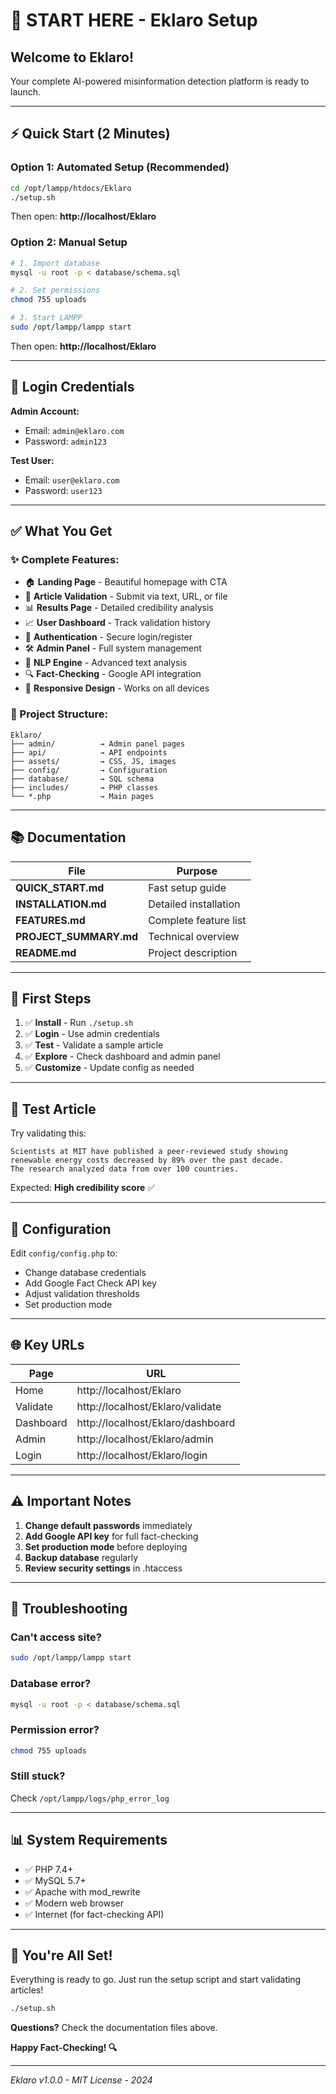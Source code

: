 # 🚀 START HERE - Eklaro Setup

## Welcome to Eklaro!

Your complete AI-powered misinformation detection platform is ready to launch.

---

## ⚡ Quick Start (2 Minutes)

### Option 1: Automated Setup (Recommended)

```bash
cd /opt/lampp/htdocs/Eklaro
./setup.sh
```

Then open: **http://localhost/Eklaro**

### Option 2: Manual Setup

```bash
# 1. Import database
mysql -u root -p < database/schema.sql

# 2. Set permissions
chmod 755 uploads

# 3. Start LAMPP
sudo /opt/lampp/lampp start
```

Then open: **http://localhost/Eklaro**

---

## 🔑 Login Credentials

**Admin Account:**
- Email: `admin@eklaro.com`
- Password: `admin123`

**Test User:**
- Email: `user@eklaro.com`
- Password: `user123`

---

## ✅ What You Get

### ✨ Complete Features:
- 🏠 **Landing Page** - Beautiful homepage with CTA
- 📄 **Article Validation** - Submit via text, URL, or file
- 📊 **Results Page** - Detailed credibility analysis
- 📈 **User Dashboard** - Track validation history
- 🔐 **Authentication** - Secure login/register
- 🛠️ **Admin Panel** - Full system management
- 🧠 **NLP Engine** - Advanced text analysis
- 🔍 **Fact-Checking** - Google API integration
- 📱 **Responsive Design** - Works on all devices

### 📁 Project Structure:
```
Eklaro/
├── admin/          → Admin panel pages
├── api/            → API endpoints
├── assets/         → CSS, JS, images
├── config/         → Configuration
├── database/       → SQL schema
├── includes/       → PHP classes
└── *.php           → Main pages
```

---

## 📚 Documentation

| File | Purpose |
|------|---------|
| **QUICK_START.md** | Fast setup guide |
| **INSTALLATION.md** | Detailed installation |
| **FEATURES.md** | Complete feature list |
| **PROJECT_SUMMARY.md** | Technical overview |
| **README.md** | Project description |

---

## 🎯 First Steps

1. ✅ **Install** - Run `./setup.sh`
2. ✅ **Login** - Use admin credentials
3. ✅ **Test** - Validate a sample article
4. ✅ **Explore** - Check dashboard and admin panel
5. ✅ **Customize** - Update config as needed

---

## 🧪 Test Article

Try validating this:

```
Scientists at MIT have published a peer-reviewed study showing 
renewable energy costs decreased by 89% over the past decade. 
The research analyzed data from over 100 countries.
```

Expected: **High credibility score** ✅

---

## 🔧 Configuration

Edit `config/config.php` to:
- Change database credentials
- Add Google Fact Check API key
- Adjust validation thresholds
- Set production mode

---

## 🌐 Key URLs

| Page | URL |
|------|-----|
| Home | http://localhost/Eklaro |
| Validate | http://localhost/Eklaro/validate |
| Dashboard | http://localhost/Eklaro/dashboard |
| Admin | http://localhost/Eklaro/admin |
| Login | http://localhost/Eklaro/login |

---

## ⚠️ Important Notes

1. **Change default passwords** immediately
2. **Add Google API key** for full fact-checking
3. **Set production mode** before deploying
4. **Backup database** regularly
5. **Review security settings** in .htaccess

---

## 🐛 Troubleshooting

### Can't access site?
```bash
sudo /opt/lampp/lampp start
```

### Database error?
```bash
mysql -u root -p < database/schema.sql
```

### Permission error?
```bash
chmod 755 uploads
```

### Still stuck?
Check `/opt/lampp/logs/php_error_log`

---

## 📊 System Requirements

- ✅ PHP 7.4+
- ✅ MySQL 5.7+
- ✅ Apache with mod_rewrite
- ✅ Modern web browser
- ✅ Internet (for fact-checking API)

---

## 🎉 You're All Set!

Everything is ready to go. Just run the setup script and start validating articles!

```bash
./setup.sh
```

**Questions?** Check the documentation files above.

**Happy Fact-Checking! 🔍**

---

*Eklaro v1.0.0 - MIT License - 2024*
